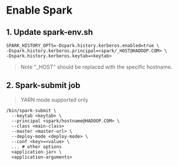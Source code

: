 Enable Spark
===============

## 1. Update spark-env.sh
```
SPARK_HISTORY_OPTS=-Dspark.history.kerberos.enabled=true \
-Dspark.history.kerberos.principal=<spark/_HOST@HADOOP.COM> \
-Dspark.history.kerberos.keytab=<keytab>
```

> Note "_HOST" should be replaced with the specific hostname.

## 2. Spark-submit job
> YARN mode supported only
```
/bin/spark-submit \
  --keytab <keytab> \ 
  --principal <spark/hostname@HADOOP.COM> \
  --class <main-class>
  --master <master-url> \
  --deploy-mode <deploy-mode> \
  --conf <key>=<value> \
  ... # other options
  <application-jar> \
  <application-arguments>
```

